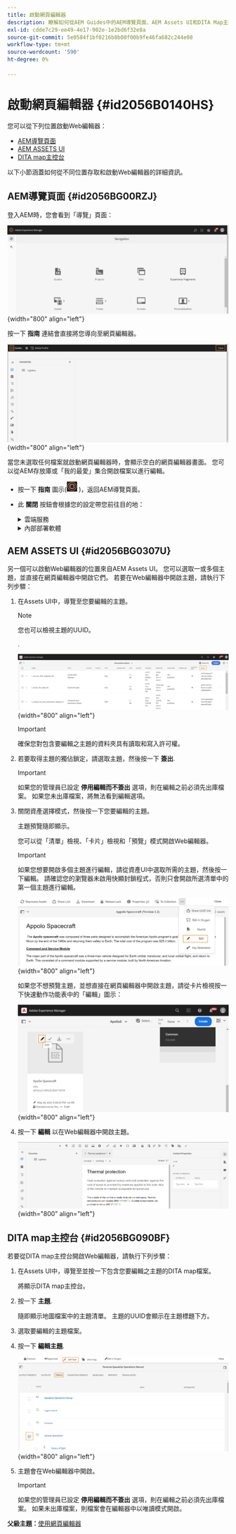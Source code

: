 ```yaml
---
title: 啟動網頁編輯器
description: 瞭解如何從AEM Guides中的AEM導覽頁面、AEM Assets UI和DITA Map主控台啟動網頁編輯器。
exl-id: cdde7c29-ee49-4e17-902e-1e2bd6f32e8a
source-git-commit: 5e0584f1bf0216b8b00f00b9fe46fa682c244e08
workflow-type: tm+mt
source-wordcount: '590'
ht-degree: 0%

---
```


# 啟動網頁編輯器 {#id2056B0140HS}

您可以從下列位置啟動Web編輯器：

- [AEM導覽頁面](#id2056BG00RZJ)
- [AEM ASSETS UI](#id2056BG0307U)
- [DITA map主控台](#id2056BG090BF)

以下小節涵蓋如何從不同位置存取和啟動Web編輯器的詳細資訊。

## AEM導覽頁面 {#id2056BG00RZJ}

登入AEM時，您會看到「導覽」頁面：

![](images/web-editor-from-navigation-page.png){width="800" align="left"}

按一下 **指南** 連結會直接將您導向至網頁編輯器。

![](images/web-editor-launch-page.png){width="800" align="left"}

當您未選取任何檔案就啟動網頁編輯器時，會顯示空白的網頁編輯器畫面。 您可以從AEM存放庫或「我的最愛」集合開啟檔案以進行編輯。

- 按一下 **指南** 圖示(![](images/aem-guides-icon.png) )，返回AEM導覽頁面。

- 此 **關閉** 按鈕會根據您的設定帶您前往目的地：



  <details>

  <summary> 雲端服務 </summary>

  如果您正在使用Cloud Service，請按一下 **關閉** 按鈕返回AEM導覽頁面。
  </details>

  <details>

  <summary> 內部部署軟體</summary>

  如果您使用AEM Guides On-premise Software （4.2.1及更新版本），請按一下 **關閉** 按鈕返回資產UI中的目前檔案路徑。

  </details>

## AEM ASSETS UI {#id2056BG0307U}

另一個可以啟動Web編輯器的位置來自AEM Assets UI。 您可以選取一或多個主題，並直接在網頁編輯器中開啟它們。 若要在Web編輯器中開啟主題，請執行下列步驟：

1. 在Assets UI中，導覽至您要編輯的主題。

   >[!NOTE]
   >
   > 您也可以檢視主題的UUID。

   .

   ![](images/assets_ui_with_uuid_cs.png){width="800" align="left"}

   >[!IMPORTANT]
   >
   > 確保您對包含要編輯之主題的資料夾具有讀取和寫入許可權。

1. 若要取得主題的獨佔鎖定，請選取主題，然後按一下 **簽出**.

   >[!IMPORTANT]
   >
   > 如果您的管理員已設定 **停用編輯而不簽出** 選項，則在編輯之前必須先出庫檔案。 如果您未出庫檔案，將無法看到編輯選項。

1. 關閉資產選擇模式，然後按一下您要編輯的主題。

   主題預覽隨即顯示。

   您可以從「清單」檢視、「卡片」檢視和「預覽」模式開啟Web編輯器。

   >[!IMPORTANT]
   >
   > 如果您想要開啟多個主題進行編輯，請從資產UI中選取所需的主題，然後按一下編輯。 請確認您的瀏覽器未啟用快顯封鎖程式，否則只會開啟所選清單中的第一個主題進行編輯。

   ![](images/edit-from-preview_cs.png){width="800" align="left"}

   如果您不想預覽主題，並想直接在網頁編輯器中開啟主題，請從卡片檢視按一下快速動作功能表中的「編輯」圖示：

   ![](images/edit-topic-from-quick-action_cs.png){width="800" align="left"}

1. 按一下 **編輯** 以在Web編輯器中開啟主題。

   ![](images/edit-mode.png){width="800" align="left"}


## DITA map主控台 {#id2056BG090BF}

若要從DITA map主控台開啟Web編輯器，請執行下列步驟：

1. 在Assets UI中，導覽至並按一下包含您要編輯之主題的DITA map檔案。

   將顯示DITA map主控台。

1. 按一下 **主題**.

   隨即顯示地圖檔案中的主題清單。 主題的UUID會顯示在主題標題下方。

1. 選取要編輯的主題檔案。

1. 按一下 **編輯主題**.

   ![](images/edit-topics-map-console_cs.png){width="800" align="left"}

1. 主題會在Web編輯器中開啟。

   >[!IMPORTANT]
   >
   > 如果您的管理員已設定 **停用編輯而不簽出** 選項，則在編輯之前必須先出庫檔案。 如果未出庫檔案，則檔案會在編輯器中以唯讀模式開啟。


**父級主題：**[&#x200B;使用網頁編輯器](web-editor.md)
